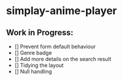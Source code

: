# simplay-anime-player
## Work in Progress:
- [] Prevent form default behaviour
- [] Genre badge
- [] Add more details on the search result
- [] Tidying the layout
- [] Null handling

